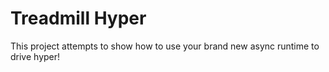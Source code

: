 # Treadmill Hyper

This project attempts to show how to use your brand new async runtime to drive hyper!
